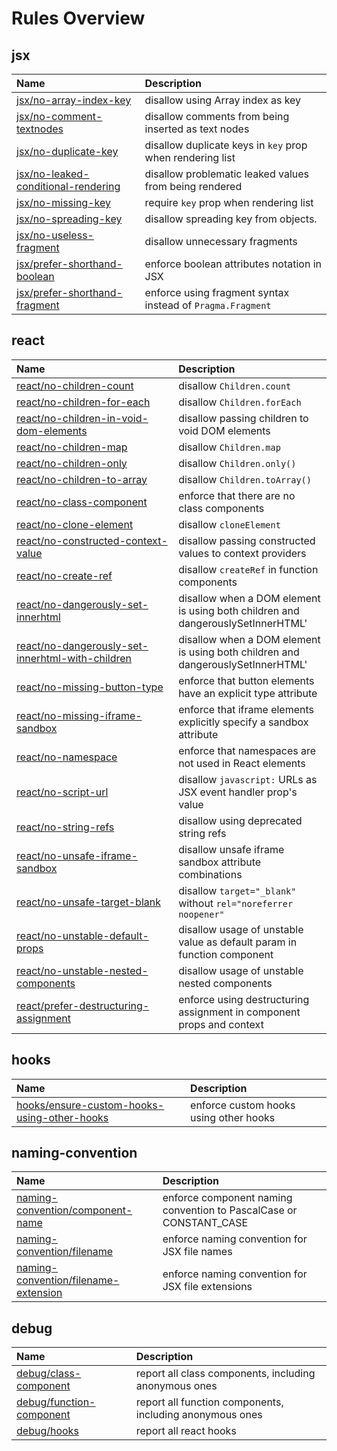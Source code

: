 # Rules Overview

<!-- begin auto-generated rules list -->

## jsx

| Name                                                                       | Description                                                |
| :------------------------------------------------------------------------- | :--------------------------------------------------------- |
| [jsx/no-array-index-key](jsx-no-array-index-key)                           | disallow using Array index as key                          |
| [jsx/no-comment-textnodes](jsx-no-comment-textnodes)                       | disallow comments from being inserted as text nodes        |
| [jsx/no-duplicate-key](jsx-no-duplicate-key)                               | disallow duplicate keys in `key` prop when rendering list  |
| [jsx/no-leaked-conditional-rendering](jsx-no-leaked-conditional-rendering) | disallow problematic leaked values from being rendered     |
| [jsx/no-missing-key](jsx-no-missing-key)                                   | require `key` prop when rendering list                     |
| [jsx/no-spreading-key](jsx-no-spreading-key)                               | disallow spreading key from objects.                       |
| [jsx/no-useless-fragment](jsx-no-useless-fragment)                         | disallow unnecessary fragments                             |
| [jsx/prefer-shorthand-boolean](jsx-prefer-shorthand-boolean)               | enforce boolean attributes notation in JSX                 |
| [jsx/prefer-shorthand-fragment](jsx-prefer-shorthand-fragment)             | enforce using fragment syntax instead of `Pragma.Fragment` |

## react

| Name                                                                                                 | Description                                                                     |
| :--------------------------------------------------------------------------------------------------- | :------------------------------------------------------------------------------ |
| [react/no-children-count](react-no-children-count)                                                   | disallow `Children.count`                                                       |
| [react/no-children-for-each](react-no-children-for-each)                                             | disallow `Children.forEach`                                                     |
| [react/no-children-in-void-dom-elements](react-no-children-in-void-dom-elements)                     | disallow passing children to void DOM elements                                  |
| [react/no-children-map](react-no-children-map)                                                       | disallow `Children.map`                                                         |
| [react/no-children-only](react-no-children-only)                                                     | disallow `Children.only()`                                                      |
| [react/no-children-to-array](react-no-children-to-array)                                             | disallow `Children.toArray()`                                                   |
| [react/no-class-component](react-no-class-component)                                                 | enforce that there are no class components                                      |
| [react/no-clone-element](react-no-clone-element)                                                     | disallow `cloneElement`                                                         |
| [react/no-constructed-context-value](react-no-constructed-context-value)                             | disallow passing constructed values to context providers                        |
| [react/no-create-ref](react-no-create-ref)                                                           | disallow `createRef` in function components                                     |
| [react/no-dangerously-set-innerhtml](react-no-dangerously-set-innerhtml)                             | disallow when a DOM element is using both children and dangerouslySetInnerHTML' |
| [react/no-dangerously-set-innerhtml-with-children](react-no-dangerously-set-innerhtml-with-children) | disallow when a DOM element is using both children and dangerouslySetInnerHTML' |
| [react/no-missing-button-type](react-no-missing-button-type)                                         | enforce that button elements have an explicit type attribute                    |
| [react/no-missing-iframe-sandbox](react-no-missing-iframe-sandbox)                                   | enforce that iframe elements explicitly specify a sandbox attribute             |
| [react/no-namespace](react-no-namespace)                                                             | enforce that namespaces are not used in React elements                          |
| [react/no-script-url](react-no-script-url)                                                           | disallow `javascript:` URLs as JSX event handler prop's value                   |
| [react/no-string-refs](react-no-string-refs)                                                         | disallow using deprecated string refs                                           |
| [react/no-unsafe-iframe-sandbox](react-no-unsafe-iframe-sandbox)                                     | disallow unsafe iframe sandbox attribute combinations                           |
| [react/no-unsafe-target-blank](react-no-unsafe-target-blank)                                         | disallow `target="_blank"` without `rel="noreferrer noopener"`                  |
| [react/no-unstable-default-props](react-no-unstable-default-props)                                   | disallow usage of unstable value as default param in function component         |
| [react/no-unstable-nested-components](react-no-unstable-nested-components)                           | disallow usage of unstable nested components                                    |
| [react/prefer-destructuring-assignment](react-prefer-destructuring-assignment)                       | enforce using destructuring assignment in component props and context           |

## hooks

| Name                                                                                       | Description                            |
| :----------------------------------------------------------------------------------------- | :------------------------------------- |
| [hooks/ensure-custom-hooks-using-other-hooks](hooks-ensure-custom-hooks-using-other-hooks) | enforce custom hooks using other hooks |

## naming-convention

| Name                                                                         | Description                                                        |
| :--------------------------------------------------------------------------- | :----------------------------------------------------------------- |
| [naming-convention/component-name](naming-convention-component-name)         | enforce component naming convention to PascalCase or CONSTANT_CASE |
| [naming-convention/filename](naming-convention-filename)                     | enforce naming convention for JSX file names                       |
| [naming-convention/filename-extension](naming-convention-filename-extension) | enforce naming convention for JSX file extensions                  |

## debug

| Name                                                 | Description                                              |
| :--------------------------------------------------- | :------------------------------------------------------- |
| [debug/class-component](debug-class-component)       | report all class components, including anonymous ones    |
| [debug/function-component](debug-function-component) | report all function components, including anonymous ones |
| [debug/hooks](debug-hooks)                           | report all react hooks                                   |

<!-- end auto-generated rules list -->
